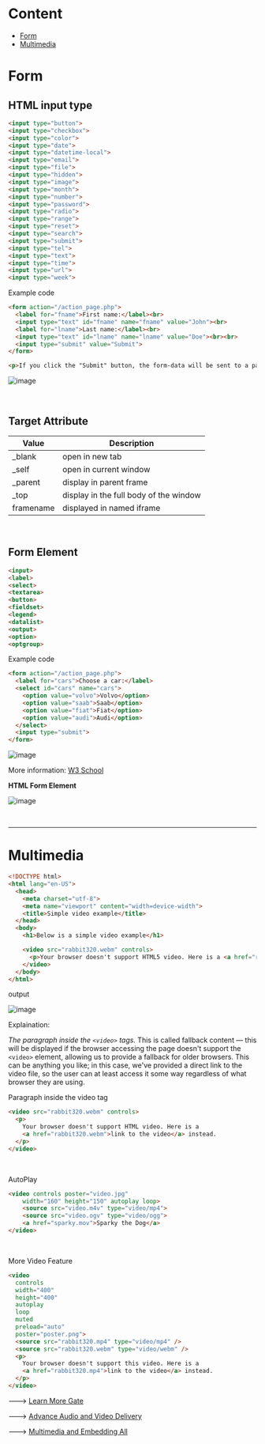 # Content

- [Form](#Form)
- [Multimedia](#Multimedia)


# Form

## HTML input type

```html
<input type="button">
<input type="checkbox">
<input type="color">
<input type="date">
<input type="datetime-local">
<input type="email">
<input type="file">
<input type="hidden">
<input type="image">
<input type="month">
<input type="number">
<input type="password">
<input type="radio">
<input type="range">
<input type="reset">
<input type="search">
<input type="submit">
<input type="tel">
<input type="text">
<input type="time">
<input type="url">
<input type="week">
```

Example code

```html
<form action="/action_page.php">
  <label for="fname">First name:</label><br>
  <input type="text" id="fname" name="fname" value="John"><br>
  <label for="lname">Last name:</label><br>
  <input type="text" id="lname" name="lname" value="Doe"><br><br>
  <input type="submit" value="Submit">
</form> 

<p>If you click the "Submit" button, the form-data will be sent to a page called "/action_page.php".</p>
```

![image](https://github.com/kiaky0/Programming/assets/109141627/315a377c-b11a-4fe6-a0eb-5c2ead33f943)

<br>

## Target Attribute


| Value | Description |
| --- | --- |
| _blank | open in new tab |
| _self | open in current window |
| _parent | display in parent frame |
| _top | display in the full body of the window |
| framename | displayed in named iframe |

<br>

## Form Element

```html
<input>
<label>
<select>
<textarea>
<button>
<fieldset>
<legend>
<datalist>
<output>
<option>
<optgroup>
```

Example code

```html
<form action="/action_page.php">
  <label for="cars">Choose a car:</label>
  <select id="cars" name="cars">
    <option value="volvo">Volvo</option>
    <option value="saab">Saab</option>
    <option value="fiat">Fiat</option>
    <option value="audi">Audi</option>
  </select>
  <input type="submit">
</form>
```

![image](https://github.com/kiaky0/Programming/assets/109141627/78b52166-e3db-4233-9f0c-b68b4c41aba7)

More information: [W3 School](https://www.w3schools.com/html/html_form_elements.asp)

**HTML Form Element**

![image](https://github.com/kiaky0/Programming/assets/109141627/4bf62986-6920-4e06-96cd-09af660edf56)


<br>

<hr>

# Multimedia

```html
<!DOCTYPE html>
<html lang="en-US">
  <head>
    <meta charset="utf-8">
    <meta name="viewport" content="width=device-width">
    <title>Simple video example</title>
  </head>
  <body>
    <h1>Below is a simple video example</h1>

    <video src="rabbit320.webm" controls>
      <p>Your browser doesn't support HTML5 video. Here is a <a href="rabbit320.webm">link to the video</a> instead.</p> 
    </video>
  </body>
</html>
```

output

![image](https://github.com/user-attachments/assets/7e44cb15-3d20-43b0-a848-dc00e9164cbf)


Explaination:

_The paragraph inside the `<video>` tags._ This is called fallback content — this will be displayed if the browser accessing the page doesn't support the `<video>` element, allowing us to provide a fallback for older browsers. This can be anything you like; in this case, we've provided a direct link to the video file, so the user can at least access it some way regardless of what browser they are using.



Paragraph inside the video tag

```html
<video src="rabbit320.webm" controls>
  <p>
    Your browser doesn't support HTML video. Here is a
    <a href="rabbit320.webm">link to the video</a> instead.
  </p>
</video>

```

<br>

AutoPlay

```html
<video controls poster="video.jpg"
	width="160" height="150" autoplay loop>
	<source src="video.m4v" type="video/mp4">
	<source src="video.ogv" type="video/ogg">
	<a href="sparky.mov">Sparky the Dog</a>
</video>
```

<br>

More Video Feature

```html
<video
  controls
  width="400"
  height="400"
  autoplay
  loop
  muted
  preload="auto"
  poster="poster.png">
  <source src="rabbit320.mp4" type="video/mp4" />
  <source src="rabbit320.webm" type="video/webm" />
  <p>
    Your browser doesn't support this video. Here is a
    <a href="rabbit320.mp4">link to the video</a> instead.
  </p>
</video>

```

---> [Learn More Gate](https://developer.mozilla.org/en-US/docs/Learn/HTML/Multimedia_and_embedding/Video_and_audio_content#Other_video_features)

---> [Advance Audio and Video Delivery](https://developer.mozilla.org/en-US/docs/Web/Media/Audio_and_video_delivery)

---> [Multimedia and Embedding All](https://developer.mozilla.org/en-US/docs/Learn/HTML/Multimedia_and_embedding)
